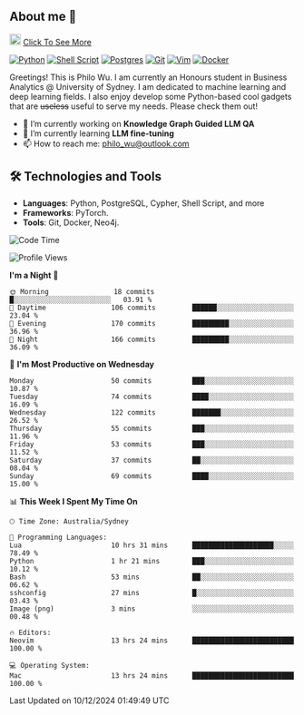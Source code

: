 ## About me 🤗

<a href="#"><img src="https://media.giphy.com/media/hvRJCLFzcasrR4ia7z/giphy.gif" width="20px" height="20px"></a> [Click To See More](https://codeboyphilo.github.io)

[![Python](https://img.shields.io/badge/python-3670A0?style=for-the-badge&logo=python&logoColor=ffdd54)](#)
[![Shell Script](https://img.shields.io/badge/shell_script-%23121011.svg?style=for-the-badge&logo=gnu-bash&logoColor=white)](#)
[![Postgres](https://img.shields.io/badge/postgres-%23316192.svg?style=for-the-badge&logo=postgresql&logoColor=white)](#)
[![Git](https://img.shields.io/badge/git-%23F05033.svg?style=for-the-badge&logo=git&logoColor=white)](#)
[![Vim](https://img.shields.io/badge/VIM-%2311AB00.svg?style=for-the-badge&logo=vim&logoColor=white)](#)
[![Docker](https://img.shields.io/badge/docker-%230db7ed.svg?style=for-the-badge&logo=docker&logoColor=white)](#)

Greetings! This is Philo Wu. I am currently an Honours student in Business Analytics \@ University of Sydney. I am dedicated to machine learning and deep learning fields. I also enjoy develop some Python-based cool gadgets that are ~~useless~~ useful to serve my needs. Please check them out!

- 🔭 I’m currently working on **Knowledge Graph Guided LLM QA**
- 🌱 I’m currently learning **LLM fine-tuning**
- 📫 How to reach me: philo_wu@outlook.com

## 🛠 Technologies and Tools
- **Languages**: Python, PostgreSQL, Cypher, Shell Script, and more
- **Frameworks**: PyTorch.
- **Tools**: Git, Docker, Neo4j.

<!--START_SECTION:waka-->
![Code Time](http://img.shields.io/badge/Code%20Time-632%20hrs%209%20mins-blue)

![Profile Views](http://img.shields.io/badge/Profile%20Views-6-blue)

**I'm a Night 🦉** 

```text
🌞 Morning                18 commits          █░░░░░░░░░░░░░░░░░░░░░░░░   03.91 % 
🌆 Daytime                106 commits         ██████░░░░░░░░░░░░░░░░░░░   23.04 % 
🌃 Evening                170 commits         █████████░░░░░░░░░░░░░░░░   36.96 % 
🌙 Night                  166 commits         █████████░░░░░░░░░░░░░░░░   36.09 % 
```
📅 **I'm Most Productive on Wednesday** 

```text
Monday                   50 commits          ███░░░░░░░░░░░░░░░░░░░░░░   10.87 % 
Tuesday                  74 commits          ████░░░░░░░░░░░░░░░░░░░░░   16.09 % 
Wednesday                122 commits         ███████░░░░░░░░░░░░░░░░░░   26.52 % 
Thursday                 55 commits          ███░░░░░░░░░░░░░░░░░░░░░░   11.96 % 
Friday                   53 commits          ███░░░░░░░░░░░░░░░░░░░░░░   11.52 % 
Saturday                 37 commits          ██░░░░░░░░░░░░░░░░░░░░░░░   08.04 % 
Sunday                   69 commits          ████░░░░░░░░░░░░░░░░░░░░░   15.00 % 
```


📊 **This Week I Spent My Time On** 

```text
🕑︎ Time Zone: Australia/Sydney

💬 Programming Languages: 
Lua                      10 hrs 31 mins      ████████████████████░░░░░   78.49 % 
Python                   1 hr 21 mins        ███░░░░░░░░░░░░░░░░░░░░░░   10.12 % 
Bash                     53 mins             ██░░░░░░░░░░░░░░░░░░░░░░░   06.62 % 
sshconfig                27 mins             █░░░░░░░░░░░░░░░░░░░░░░░░   03.43 % 
Image (png)              3 mins              ░░░░░░░░░░░░░░░░░░░░░░░░░   00.48 % 

🔥 Editors: 
Neovim                   13 hrs 24 mins      █████████████████████████   100.00 % 

💻 Operating System: 
Mac                      13 hrs 24 mins      █████████████████████████   100.00 % 
```


 Last Updated on 10/12/2024 01:49:49 UTC
<!--END_SECTION:waka-->
